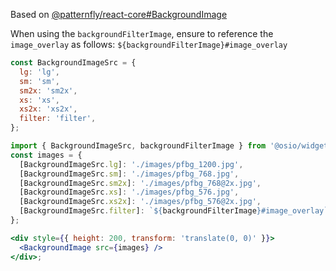 Based on [@patternfly/react-core#BackgroundImage](http://patternfly-react.surge.sh/patternfly-4/components/backgroundimage)

When using the `backgroundFilterImage`, ensure to reference the `image_overlay` as follows: `${backgroundFilterImage}#image_overlay`

```js static
const BackgroundImageSrc = {
  lg: 'lg',
  sm: 'sm',
  sm2x: 'sm2x',
  xs: 'xs',
  xs2x: 'xs2x',
  filter: 'filter',
};
```

```jsx
import { BackgroundImageSrc, backgroundFilterImage } from '@osio/widgets';
const images = {
  [BackgroundImageSrc.lg]: './images/pfbg_1200.jpg',
  [BackgroundImageSrc.sm]: './images/pfbg_768.jpg',
  [BackgroundImageSrc.sm2x]: './images/pfbg_768@2x.jpg',
  [BackgroundImageSrc.xs]: './images/pfbg_576.jpg',
  [BackgroundImageSrc.xs2x]: './images/pfbg_576@2x.jpg',
  [BackgroundImageSrc.filter]: `${backgroundFilterImage}#image_overlay`,
};

<div style={{ height: 200, transform: 'translate(0, 0)' }}>
  <BackgroundImage src={images} />
</div>;
```
